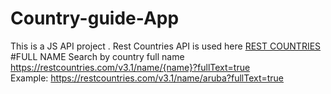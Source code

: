 # Country-guide-App
This is a JS API project . Rest Countries API is used here <a href="https://restcountries.com/#api-endpoints-v3-name">REST COUNTRIES</a> <br>
#FULL NAME
Search by country full name<br>
https://restcountries.com/v3.1/name/{name}?fullText=true <br>
Example:
https://restcountries.com/v3.1/name/aruba?fullText=true 



